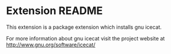 # Extension README

This extension is a package extension which installs gnu icecat.

For more information about gnu icecat visit the project website at
http://www.gnu.org/software/icecat/

